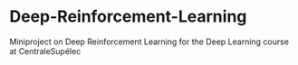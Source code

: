 # Deep-Reinforcement-Learning
Miniproject on Deep Reinforcement Learning for the Deep Learning course at CentraleSupélec

